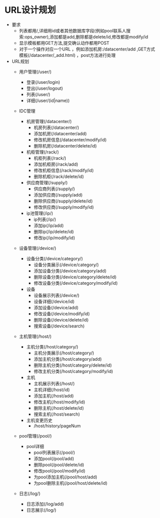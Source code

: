 URL设计规划
====================
* 要求
  * 列表都用/,详细用id或者其他数据库字段(例如pool联系人搜索:ops_owner),添加都是add,删除都是delete/id,修改都是modify/id
  * 显示模板都用GET方法,提交确认动作都用POST
  * 对于一个操作对应一个URL ，例如添加机房:/datacenter/add ,GET方式模板(/datacenter/_add.html) ，post方法进行处理
* URL规划
  * 用户管理(/user/)
    * 登录(/user/login)
    * 登出(/user/logout)
    * 列表(/user/)
    * 详细(/user/(id|name))

  * IDC管理
    * 机房管理(/datacenter/)
      * 机房列表(/datacenter/)
      * 添加机房(/datacenter/add)
      * 修改机房信息(/datacenter/modify/id)
      * 删除机房(/datacenter/delete/id)
    * 机柜管理(/rack/)
      * 机柜列表(/rack/)
      * 添加机柜房(/rack/add)
      * 修改机柜信息(/rack/modify/id)
      * 删除机柜(/rack/delete/id)
    * 供应商管理(/supply/)
      * 供应商列表(/supply/)
      * 添加供应商(/supply/add)
      * 删除供应商(/supply/delete/id)
      * 修改供应商(/supply/modify/id)
    * ip池管理(/ip/)
      * ip列表(/ip/)
      * 添加ip(/ip/add)
      * 删除ip(/ip/delete/id)
      * 修改ip(/ip/modify/id)
  * 设备管理(/device/)
    * 设备分类(/device/category/)
      * 设备分类展示(/device/category/)
      * 添加设备分类(/device/category/add)
      * 删除设备分类(/device/category/delete/id)
      * 修改设备分类(/device/category/modify/id)
    * 设备
      * 设备展示列表(/device/)
      * 设备详细(/device/id)
      * 添加设备(/device/add)
      * 修改设备(/device/modify/id)
      * 删除设备(/device/delete/id)
      * 搜索设备(/device/search)
  * 主机管理(/host/)
    * 主机分类(/host/category/)
      * 主机分类展示(/host/category/)
      * 添加主机分类(/host/category/add)
      * 删除主机分类(/host/category/delete/id)
      * 修改主机分类(/host/category/modify/id)
    * 主机
      * 主机展示列表(/host/)
      * 主机详细(/host/id)
      * 添加主机(/host/add)
      * 修改主机(/host/modify/id)
      * 删除主机(/host/delete/id)
      * 搜索主机(/host/search)
    * 主机变更历史
      * /host/history/pageNum
  * pool管理(/pool/)
    * pool详细
      * pool列表展示(/pool/)
      * 添加pool(/pool/add)
      * 删除pool(/pool/delete/id)
      * 修改pool(/pool/modify/id)
      * 为pool添加主机(/pool/host/add)
      * 为pool删除主机(/pool/host/delete/id)
  * 日志(/log/)
    * 日志添加(/log/add)
    * 日志展示(/log/)